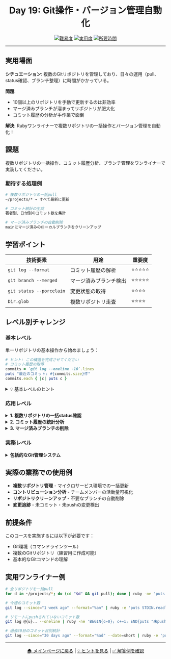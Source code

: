 <div align="center">

# Day 19: Git操作・バージョン管理自動化

[![難易度](https://img.shields.io/badge/難易度-中級-orange?style=flat-square)](#)
[![実用度](https://img.shields.io/badge/実用度-⭐⭐⭐⭐⭐-yellow?style=flat-square)](#)
[![所要時間](https://img.shields.io/badge/所要時間-40分-blue?style=flat-square)](#)

</div>

---

## 実用場面

**シチュエーション**: 複数のGitリポジトリを管理しており、日々の運用（pull、status確認、ブランチ整理）に時間がかかっている。

**問題**:
- 10個以上のリポジトリを手動で更新するのは非効率
- マージ済みブランチが溜まってリポジトリが肥大化
- コミット履歴の分析が手作業で面倒

**解決**: Rubyワンライナーで複数リポジトリの一括操作とバージョン管理を自動化！

## 課題

複数リポジトリの一括操作、コミット履歴分析、ブランチ管理をワンライナーで実装してください。

### 期待する処理例
```bash
# 複数リポジトリの一括pull
~/projects/* → すべて最新に更新

# コミット統計の生成
著者別、日付別のコミット数を集計

# マージ済みブランチの自動削除
mainにマージ済みのローカルブランチをクリーンアップ
```

## 学習ポイント

| 技術要素 | 用途 | 重要度 |
|----------|------|--------|
| `git log --format` | コミット履歴の解析 | ⭐⭐⭐⭐⭐ |
| `git branch --merged` | マージ済みブランチ検出 | ⭐⭐⭐⭐⭐ |
| `git status --porcelain` | 変更状態の取得 | ⭐⭐⭐⭐ |
| `Dir.glob` | 複数リポジトリ走査 | ⭐⭐⭐⭐ |

## レベル別チャレンジ

### 基本レベル
単一リポジトリの基本操作から始めましょう：

```ruby
# ヒント: この構造を完成させてください
# コミット履歴の取得
commits = `git log --oneline -10`.lines
puts "最近のコミット: #{commits.size}件"
commits.each { |c| puts c }
```

<details>
<summary>💡 基本レベルのヒント</summary>

- `git log --format="%h %an %s"` でカスタムフォーマット
- `git branch` でブランチ一覧
- `git status --short` で変更ファイル確認

</details>

### 応用レベル

<details>
<summary><strong>1. 複数リポジトリの一括status確認</strong></summary>

```ruby
# ~/projects配下の全リポジトリの状態確認
Dir.glob("#{ENV['HOME']}/projects/*").each do |repo|
  next unless Dir.exist?("#{repo}/.git")

  Dir.chdir(repo) do
    status = `git status --porcelain`
    branch = `git rev-parse --abbrev-ref HEAD`.chomp

    if status.empty?
      puts "✅ #{File.basename(repo)} (#{branch}): クリーン"
    else
      puts "⚠️  #{File.basename(repo)} (#{branch}): #{status.lines.size}個の変更"
    end
  end
end
```

</details>

<details>
<summary><strong>2. コミット履歴の統計分析</strong></summary>

```ruby
# 著者別コミット数
author_stats = `git log --format="%an"`.lines
  .map(&:chomp)
  .tally
  .sort_by { |_, count| -count }

puts "著者別コミット数:"
author_stats.first(5).each do |author, count|
  puts "  #{author}: #{count}件"
end
```

</details>

<details>
<summary><strong>3. マージ済みブランチの削除</strong></summary>

```ruby
# mainにマージ済みのローカルブランチを削除
merged_branches = `git branch --merged main`.lines
  .map(&:chomp)
  .map(&:strip)
  .reject { |b| b =~ /^\*|^main$|^master$/ }

if merged_branches.any?
  puts "マージ済みブランチ: #{merged_branches.join(', ')}"
  merged_branches.each { |branch| system("git branch -d #{branch}") }
else
  puts "削除可能なブランチはありません"
end
```

</details>

### 実務レベル

<details>
<summary><strong>包括的なGit管理システム</strong></summary>

複数リポジトリの状態監視、コミット統計、ブランチ管理、未pushコミット検出を統合したシステムを1行で実装。

</details>

## 実際の業務での使用例

- **複数リポジトリ管理** - マイクロサービス環境での一括更新
- **コントリビューション分析** - チームメンバーの活動量可視化
- **リポジトリクリーンアップ** - 不要なブランチの自動削除
- **変更追跡** - 未コミット・未pushの変更検出

## 前提条件

このコースを実施するには以下が必要です：

- Git環境（コマンドラインツール）
- 複数のGitリポジトリ（練習用に作成可能）
- 基本的なGitコマンドの理解

## 実用ワンライナー例

```bash
# 全リポジトリを一括pull
for d in ~/projects/*; do (cd "$d" && git pull); done | ruby -ne 'puts $_'

# 今週のコミット数
git log --since="1 week ago" --format="%an" | ruby -e 'puts STDIN.readlines.tally'

# リモートにpushされていないコミット数
git log @{u}.. --oneline | ruby -ne 'BEGIN{c=0}; c+=1; END{puts "未push: #{c}件"}'

# 過去30日のコミット日別統計
git log --since="30 days ago" --format="%ad" --date=short | ruby -e 'puts STDIN.readlines.map(&:chomp).tally.sort'
```

---

<div align="center">

[🏠 メインページに戻る](../../../README.md) | [💡 ヒントを見る](hints.md) | [✅ 解答例を確認](solution.rb)

</div>
